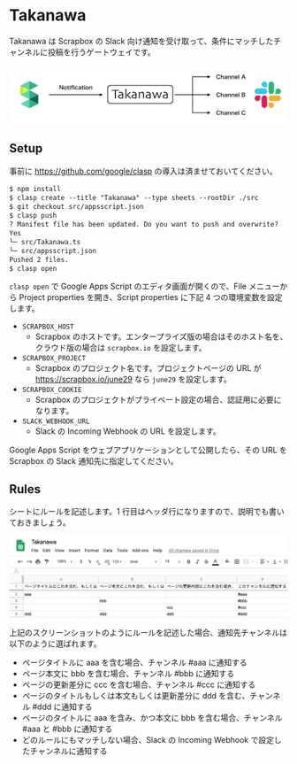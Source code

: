 # Takanawa

Takanawa は Scrapbox の Slack 向け通知を受け取って、条件にマッチしたチャンネルに投稿を行うゲートウェイです。

![Takanawa](takanawa.png)

## Setup

事前に https://github.com/google/clasp の導入は済ませておいてください。

```
$ npm install
$ clasp create --title "Takanawa" --type sheets --rootDir ./src
$ git checkout src/appsscript.json
$ clasp push
? Manifest file has been updated. Do you want to push and overwrite? Yes
└─ src/Takanawa.ts
└─ src/appsscript.json
Pushed 2 files.
$ clasp open
```

`clasp open` で Google Apps Script のエディタ画面が開くので、File メニューから Project properties を開き、Script properties に下記 4 つの環境変数を設定します。

- `SCRAPBOX_HOST`
  - Scrapbox のホストです。エンタープライズ版の場合はそのホスト名を、クラウド版の場合は `scrapbox.io` を設定します。
- `SCRAPBOX_PROJECT`
  - Scrapbox のプロジェクト名です。プロジェクトページの URL が https://scrapbox.io/june29 なら `june29` を設定します。
- `SCRAPBOX_COOKIE`
  - Scrapbox のプロジェクトがプライベート設定の場合、認証用に必要になります。
- `SLACK_WEBHOOK_URL`
  - Slack の Incoming Webhook の URL を設定します。

Google Apps Script をウェブアプリケーションとして公開したら、その URL を Scrapbox の Slack 通知先に指定してください。

## Rules

シートにルールを記述します。1 行目はヘッダ行になりますので、説明でも書いておきましょう。

![Rules](takanawa-rules.png)

上記のスクリーンショットのようにルールを記述した場合、通知先チャンネルは以下のように選ばれます。

- ページタイトルに aaa を含む場合、チャンネル #aaa に通知する
- ページ本文に bbb を含む場合、チャンネル #bbb に通知する
- ページの更新差分に ccc を含む場合、チャンネル #ccc に通知する
- ページのタイトルもしくは本文もしくは更新差分に ddd を含む、チャンネル #ddd に通知する
- ページのタイトルに aaa を含み、かつ本文に bbb を含む場合、チャンネル #aaa と #bbb に通知する
- どのルールにもマッチしない場合、Slack の Incoming Webhook で設定したチャンネルに通知する
